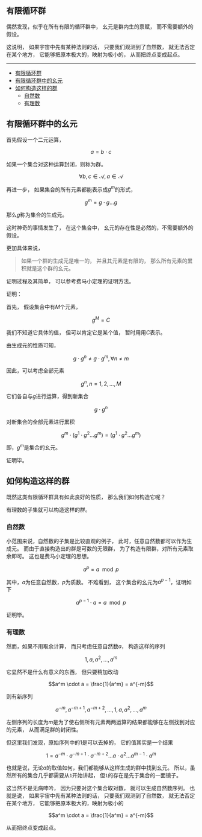 ## 有限循环群

偶然发现，似乎在所有有限的循环群中，
幺元是群内生的禀赋，
而不需要额外的假设。

这说明，
如果宇宙中先有某种法则的话，
只要我们观测到了自然数，
就无法否定在某个地方，
它能够把原本极大的，映射为极小的，
从而把终点变成起点。

---

- [有限循环群](#有限循环群)
- [有限循环群中的幺元](#有限循环群中的幺元)
- [如何构造这样的群](#如何构造这样的群)
  - [自然数](#自然数)
  - [有理数](#有理数)

## 有限循环群中的幺元

首先假设一个二元运算，

$$a = b \cdot c$$

如果一个集合对这种运算封闭，则称为群。

$$\forall b, c \in \mathcal{A},  a \in \mathcal{A}$$

再进一步，
如果集合的所有元素都能表示成$g^m$的形式，

$$g^m = g \cdot g \dots g$$

那么$g$称为集合的生成元。

这时神奇的事情发生了，
在这个集合中，
幺元的存在性是必然的，不需要额外的假设。

更加具体来说，

> 如果一个群的生成元是唯一的，
> 并且其元素是有限的，
> 那么所有元素的累积就是这个群的幺元。

证明过程及其简单，
可以参考费马小定理的证明方法。

证明：

首先，
假设集合中有$M$个元素，

$$g^M = C$$

我们不知道它具体的值，
但可以肯定它是某个值，
暂时用用$C$表示。

由生成元的性质可知，

$$g \cdot g^{n} \neq g \cdot g^{m}, \forall n \neq m$$

因此，可以考虑全部元素

$$g^n, n=1, 2, \dots, M$$

它们各自与$g$进行运算，得到新集合

$$g \cdot g^n$$

对新集合的全部元素进行累积

$$g^m \cdot (g^1 \cdot g^2 \dots g^m) = (g^1 \cdot g^2 \dots g^m)$$

即，$g^m$是集合的幺元。

证明毕。

## 如何构造这样的群

既然这类有限循环群具有如此良好的性质，
那么我们如何构造它呢？

有理数的子集就可以构造这样的群。

### 自然数

小范围来说，自然数的子集是比较直观的例子，
此时，任意自然数都可以作为生成元。
而由于直接构造出的群是可数的无限群，
为了构造有限群，对所有元素取余即可。
这也是费马小定理的思想。

$$a^p = a \mod p$$

其中，$a$为任意自然数，$p$为质数。
不难看到，
这个集合的幺元为$a^{p-1}$，证明如下

$$a^{p-1} \cdot a = a \mod p$$

证明毕。

### 有理数

然而，如果不用取余计算，
而只考虑任意自然数$a$，
构造这样的序列

$$1, a, a^2, \dots, a^m$$

它显然不是什么有意义的东西，
但只要稍加改动

$$a^m \cdot a = \frac{1}{a^m} = a^{-m}$$

则有新序列

$$a^{-m}, a^{-m+1}, a^{-m+2}, \dots, 1, a, a^2, \dots, a^m$$

左侧序列的长度为$m$是为了使右侧所有元素两两运算的结果都能够在左侧找到对应的元素，
从而满足群的封闭性。

但这里我们发现，原始序列中的$1$是可以去掉的，
它的值其实是一个结果

$$1 = a^{-m} \cdot a^{-m+1} \cdot a^{-m+2} \dots a \cdot a^2 \dots a^{m-1} \cdot a^m$$

也就是说，无论$a$的取值如何，我们都能够从这样生成的群中找到幺元。
所以，虽然所有的集合几乎都需要从`1`开始讲起，
但`1`的存在是先于集合的一面镜子。

这当然不是无病呻吟，
因为只要对这个集合取对数，
就可以生成自然数序列。
也就是说，
如果宇宙中先有某种法则的话，
只要我们观测到了自然数，
就无法否定在某个地方，
它能够把原本极大的，映射为极小的

$$a^m \cdot a = \frac{1}{a^m} = a^{-m}$$

从而把终点变成起点。